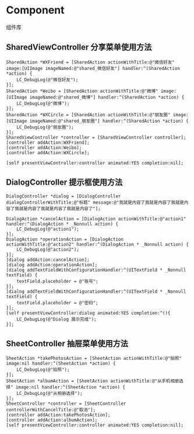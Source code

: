 # Component
组件库
## SharedViewController 分享菜单使用方法

    SharedAction *WXFriend = [SharedAction actionWithTitle:@"微信好友" image:[UIImage imageNamed:@"shared_微信好友"] handler:^(SharedAction *action) {
        LC_DebugLog(@"微信好友");
    }];
    SharedAction *Weibo = [SharedAction actionWithTitle:@"微博" image:[UIImage imageNamed:@"shared_微博"] handler:^(SharedAction *action) {
        LC_DebugLog(@"微博");
    }];
    SharedAction *WXCircle = [SharedAction actionWithTitle:@"朋友圈" image:[UIImage imageNamed:@"shared_朋友圈"] handler:^(SharedAction *action) {
        LC_DebugLog(@"朋友圈");
    }];
    SharedViewController *controller = [SharedViewController controller];
    [controller addAction:WXFriend];
    [controller addAction:Weibo];
    [controller addAction:WXCircle];
    
    [self presentViewController:controller animated:YES completion:nil];

## DialogController 提示框使用方法

    DialogController *dialog = [DialogController dialogControllerWithTitle:@"标题" message:@"我就是内容了我就是内容了我就是内容了我就是内容了我就是内容了我就是内容了"];
    
    DialogAction *cancelAction = [DialogAction actionWithTitle:@"action1" handler:^(DialogAction * _Nonnull action) {
        LC_DebugLog(@"action1");
    }];
    DialogAction *operationAction = [DialogAction actionWithTitle:@"action2" handler:^(DialogAction * _Nonnull action) {
        LC_DebugLog(@"action2");
    }];
    [dialog addAction:cancelAction];
    [dialog addAction:operationAction];
    [dialog addTextFieldWithConfigurationHandler:^(UITextField * _Nonnull textField) {
        textField.placeholder = @"账号";
    }];
    [dialog addTextFieldWithConfigurationHandler:^(UITextField * _Nonnull textField) {
        textField.placeholder = @"密码";
    }];
    [self presentViewController:dialog animated:YES completion:^(){
        LC_DebugLog(@"Dialog 展示完成");
    }];
    
## SheetController 抽屉菜单使用方法
    
    SheetAction *takePhotosAction = [SheetAction actionWithTitle:@"拍照" image:nil handler:^(SheetAction *action) {
        LC_DebugLog(@"拍照");
    }];
    SheetAction *albumAction = [SheetAction actionWithTitle:@"从手机相册选择" image:nil handler:^(SheetAction *action) {
        LC_DebugLog(@"从相册选择");
    }];
    SheetController *controller = [SheetController controllerWithCancelTitle:@"取消"];
    [controller addAction:takePhotosAction];
    [controller addAction:albumAction];
    [self presentViewController:controller animated:YES completion:nil];
